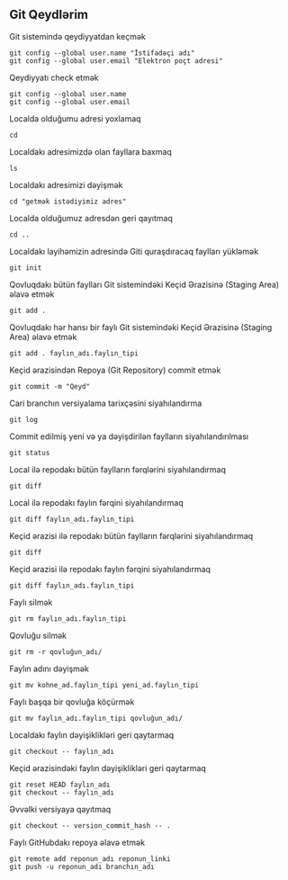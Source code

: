## Git Qeydlərim

Git sistemində qeydiyyatdan keçmək

```
git config --global user.name "İstifadəçi adı"
git config --global user.email "Elektron poçt adresi"
```
Qeydiyyatı check etmək

```
git config --global user.name
git config --global user.email
```
Localda olduğumu adresi yoxlamaq
```
cd
```
Localdakı adresimizdə olan fayllara baxmaq
```
ls
```
Localdakı adresimizi dəyişmək
```
cd "getmək istədiyimiz adres"
```
Localda olduğumuz adresdən geri qayıtmaq
```
cd ..
```
Localdakı layihəmizin adresində Giti quraşdıracaq faylları yükləmək
```
git init
```
Qovluqdakı bütün faylları Git sistemindəki Keçid Ərazisinə (Staging Area) əlavə etmək
```
git add .
```
Qovluqdakı hər hansı bir faylı Git sistemindəki Keçid Ərazisinə (Staging Area) əlavə etmək
```
git add . faylın_adı.faylın_tipi
```
Keçid ərazisindən Repoya (Git Repository) commit etmək
```
git commit -m "Qeyd"
```
Cari branchın versiyalama tarixçəsini siyahılandırma
```
git log
```
Commit edilmiş yeni və ya dəyişdirilən faylların siyahılandırılması
```
git status
```
Local ilə repodakı bütün faylların fərqlərini siyahılandırmaq
```
git diff
```
Local ilə repodakı faylın fərqini siyahılandırmaq
```
git diff faylın_adı.faylın_tipi
```
Keçid ərazisi ilə repodakı bütün faylların fərqlərini siyahılandırmaq
```
git diff
```
Keçid ərazisi ilə repodakı faylın fərqini siyahılandırmaq
```
git diff faylın_adı.faylın_tipi
```
Faylı silmək
```
git rm faylın_adı.faylın_tipi
```
Qovluğu silmək
```
git rm -r qovluğun_adı/
```
Faylın adını dəyişmək
```
git mv kohne_ad.faylın_tipi yeni_ad.faylın_tipi
```
Faylı başqa bir qovluğa köçürmək
```
git mv faylın_adı.faylın_tipi qovluğun_adı/
```
Localdakı faylın dəyişiklikləri geri qaytarmaq
```
git checkout -- faylın_adı
```
Keçid ərazisindəki faylın dəyişiklikləri geri qaytarmaq
```
git reset HEAD faylın_adı
git checkout -- faylın_adı
```
Əvvəlki versiyaya qayıtmaq
```
git checkout -- version_commit_hash -- .
```
Faylı GitHubdakı repoya əlavə etmək
```
git remote add reponun_adı reponun_linki
git push -u reponun_adı branchın_adı
```
